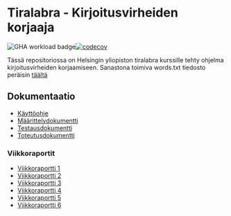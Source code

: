 # Tiralabra - Kirjoitusvirheiden korjaaja
![GHA workload badge](https://github.com/oheinonen/tiralabra/workflows/CI/badge.svg)[![codecov](https://codecov.io/gh/oheinonen/tiralabra/branch/main/graph/badge.svg?token=WWVPV5BF05)](https://codecov.io/gh/oheinonen/tiralabra)

Tässä repositoriossa on Helsingin yliopiston tiralabra kurssille tehty ohjelma kirjoitusvirheiden korjaamiseen.
Sanastona toimiva words.txt tiedosto peräisin [täältä](http://norvig.com/ngrams/)

## Dokumentaatio
- [Käyttöohje](https://github.com/oheinonen/tiralabra/blob/main/dokumentaatio/kaytto-ohje.md)
- [Määrittelydokumentti](https://github.com/oheinonen/tiralabra/blob/main/dokumentaatio/maarittely.md)
- [Testausdokumentti](https://github.com/oheinonen/tiralabra/blob/main/dokumentaatio/testaus.md)
- [Toteutusdokumentti](https://github.com/oheinonen/tiralabra/blob/main/dokumentaatio/toteutus.md)
### Viikkoraportit
- [Viikkoraportti 1](https://github.com/oheinonen/tiralabra/blob/main/dokumentaatio/viikkoraportti1.md)
- [Viikkoraportti 2](https://github.com/oheinonen/tiralabra/blob/main/dokumentaatio/viikkoraportti2.md)
- [Viikkoraportti 3](https://github.com/oheinonen/tiralabra/blob/main/dokumentaatio/viikkoraportti3.md)
- [Viikkoraportti 4](https://github.com/oheinonen/tiralabra/blob/main/dokumentaatio/viikkoraportti4.md)
- [Viikkoraportti 5](https://github.com/oheinonen/tiralabra/blob/main/dokumentaatio/viikkoraportti5.md)
- [Viikkoraportti 6](https://github.com/oheinonen/tiralabra/blob/main/dokumentaatio/viikkoraportti6.md)

